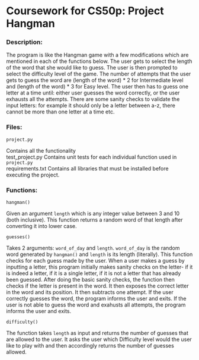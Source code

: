 # Coursework for CS50p: Project Hangman

### Description:
The program is like the Hangman game with a few modifications which are mentioned in each of the functions below.
The user gets to select the length of the word that she would like to guess. The user is then prompted to select the difficulty level of the game. The number of attempts that the user gets to guess the word are (length of the word) * 2 for Intermediate level and (length of the word) * 3 for Easy level. The user then has to guess one letter at a time until: either user guesses the word correctly, or the user exhausts all the attempts. There are some sanity checks to validate the input letters: for example it should only be a letter between a-z, there cannot be more than one letter at a time etc.<br>

### Files:
    project.py
Contains all the functionality<br>
    test_project.py
Contains unit tests for each individual function used in `project.py`<br>
    requirements.txt
Contains all libraries that must be installed before executing the project.

### Functions:
    hangman()
Given an argument `length` which is any integer value between 3 and 10 (both inclusive). This function returns a random word of that length after converting it into lower case.

    guesses()
Takes 2 arguments: `word_of_day` and `length`. `word_of_day` is the random word generated by `hangman()` and `length` is its length (literally). This function checks for each guess made by the user.
When a user makes a guess by inputting a letter, this program initially makes sanity checks on the letter- if it is indeed a letter, if it is a single letter, if it is not a letter that has already been guessed.
After doing the basic sanity checks, the function then checks if the letter is present in the word. It then exposes the correct letter in the word and its position. It then subtracts one attempt.
If the user correctly guesses the word, the program informs the user and exits.
If the user is not able to guess the word and exahusts all attempts, the program informs the user and exits.

    difficulty()
The function takes `length` as input and returns the number of guesses that are allowed to the user. It asks the user which Difficulty level would the user like to play with and then accordingly returns the number of guesses allowed.
